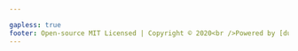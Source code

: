 ```yaml
---

gapless: true
footer: Open-source MIT Licensed | Copyright © 2020<br />Powered by [dumi](https://d.umijs.org)
---
```


<code src="./Home/index.jsx" inline />
